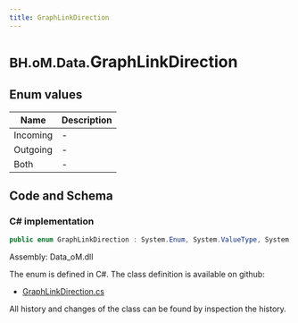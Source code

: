 ```yaml
---
title: GraphLinkDirection
---
```


# <small>BH.oM.Data.</small>**GraphLinkDirection**



## Enum values

| Name            | Description                                                    |
|-----------------|----------------------------------------------------------------|
| Incoming |  -  |
| Outgoing |  -  |
| Both |  -  |


## Code and Schema

### C# implementation

``` C# title="C#"
public enum GraphLinkDirection : System.Enum, System.ValueType, System.IComparable, System.ISpanFormattable, System.IFormattable, System.IConvertible
```

Assembly: Data_oM.dll

The enum is defined in C#. The class definition is available on github:

- [GraphLinkDirection.cs](https://github.com/BHoM/BHoM/blob/develop/Data_oM/Enums\GraphLinkDirection.cs)

All history and changes of the class can be found by inspection the history.
